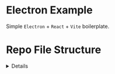 # Electron Example

Simple `Electron` + `React` + `Vite` boilerplate.

# Repo File Structure

<details>
  
  ```
  % tree -I 'node_modules'
  .
  ├── electron
  │   ├── main
  │   └── preload
  ├── LICENSE
  ├── package-lock.json
  ├── package.json
  ├── README.md
  └── src
      ├── assets
      ├── components
      └── main.ts

  7 directories, 5 files
  ```

</details>